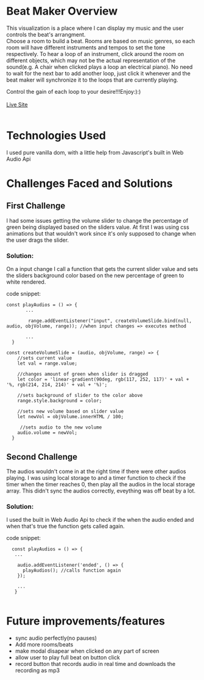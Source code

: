 <h1>Beat Maker Overview</h1>
 <p>This visualization is a place where I can display my music and the user controls the beat's arrangment.  <br>
 Choose a room to build a beat. Rooms are based on music genres, so each room will have different instruments and tempos to set the tone respectively. To hear a loop of an instrument, click around the room on different objects, which may not be the actual representation of the sound(e.g. A chair when clicked plays a loop an electrical piano). No need to wait for the next bar to add another loop, just click it whenever and the beat maker will synchronize it to the loops that are currently playing.</p> 
Control the gain of each loop to your desire!!!Enjoy:):)
  <br>
 <br>
    <a href="https://rasally.github.io/JavaScript-Project/">Live Site</a>
 <br>
 <br>
<h1>Technologies Used</h1>
 I used pure vanilla dom, with a little help from Javascript's built in Web Audio Api
 
<br>

<h1>Challenges Faced and Solutions</h1>

<h2>First Challenge</h2>
 I had some issues getting the volume slider to change the percentage of green being displayed based on the sliders value.
 At first I was using css animations but that wouldn't work since it's only supposed to change when the user drags the slider.
 
<h3>Solution:</h3> On a input change I call a function that gets the current slider value and sets the sliders background color based on the new percentage of green to white rendered. 

code snippet:
```
const playAudios = () => {
       ...
       
        range.addEventListener("input", createVolumeSlide.bind(null, audio, objVolume, range)); //when input changes => executes method
       
       ...
  }
  
const createVolumeSlide = (audio, objVolume, range) => {
    //sets current value
    let val = range.value;
    
    //changes amount of green when slider is dragged
    let color = 'linear-gradient(90deg, rgb(117, 252, 117)' + val + '%, rgb(214, 214, 214)' + val + '%)';
    
    //sets background of slider to the color above
    range.style.background = color; 
    
    //sets new volume based on slider value
    let newVol = objVolume.innerHTML / 100; 
    
     //sets audio to the new volume
    audio.volume = newVol; 
  }
```

<h2>Second Challenge</h2>
The audios wouldn't come in at the right time if there were other audios playing. I was using local storage to and a timer function to check if the timer when the timer reaches 0, then play all the audios in the local storage array. This didn't sync the audios correctly, eveything was off beat by a lot.
 
<h3>Solution:</h3> I used the built in Web Audio Api to check if the when the audio ended and when that's true the function gets called again.

code snippet:
```
  const playAudios = () => {
   ...
      
    audio.addEventListener('ended', () => {
      playAudios(); //calls function again
    });
    
    ...
   }
   
```
<h1>Future improvements/features</h1>

 - sync audio perfectly(no pauses)
 - Add more rooms/beats
 - make modal disapear when clicked on any part of screen
 - allow user to play full beat on button click
 - record button that records audio in real time and downloads the recording as mp3
